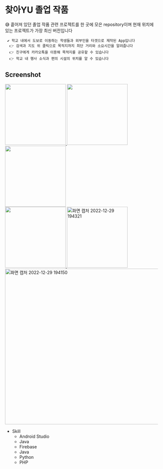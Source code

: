 # 찾아YU 졸업 작품

😅 흩어져 있던 졸업 작품 관련 프로젝트를 한 곳에 모은 repository이며 현재 위치에 있는 프로젝트가 가장 최신 버전입니다

```
 ✔️ 학교 내에서 도보로 이동하는 학생들과 외부인을 타겟으로 제작된 App입니다
  👉 검색과 지도 위 클릭으로 목적지까지 최단 거리와 소요시간을 알려줍니다
  👉 친구에게 카카오톡을 이용해 목적지를 공유할 수 있습니다
  👉 학교 내 행사 소식과 편의 시설의 위치를 알 수 있습니다
```
## Screenshot

<a href="https://github.com/NNNsun/github-readme-stats">
 <img src="https://user-images.githubusercontent.com/97144143/209941498-d8509b31-8d4c-4102-9138-28e9a1a81200.jpg" width="200">
 <img src="https://user-images.githubusercontent.com/97144143/209941499-675b71ed-41a2-45d5-bf37-751870f9d0c7.jpg" width="200">
  <img src="https://user-images.githubusercontent.com/97144143/209941502-985c37fa-cd98-46bf-a621-a75de1027533.jpg" width="200">
</a>
 <br>
<a href="https://github.com/NNNsun/github-readme-stats">
 <img src="https://user-images.githubusercontent.com/97144143/209941498-d8509b31-8d4c-4102-9138-28e9a1a81200.jpg" width="200">
  <img width="200" alt="화면 캡처 2022-12-29 194321" src="https://user-images.githubusercontent.com/97144143/209941507-a878ad3e-5a71-4308-ae47-2dca853fe89e.png">
<br>
</a>
<a href="https://github.com/NNNsun/github-readme-stats">
 <img width="511" alt="화면 캡처 2022-12-29 194150" src="https://user-images.githubusercontent.com/97144143/209941506-c284e956-b6a6-4b26-8b54-6a632ec57b61.png">
</a>

* Skill
  * Android Studio
  * Java
  * Firebase
  * Java
  * Python
  * PHP
